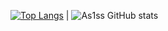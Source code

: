 [![Top Langs](https://github-readme-stats-beryl-nu-33.vercel.app/api/top-langs?username=As1ss&layout=compact&theme=synthwave&card_width=450px&card_height=500px)](https://github.com/As1ss/github-readme-stats) 
|
![As1ss GitHub stats](https://github-readme-stats.vercel.app/api?username=As1ss&count_private=true&theme=synthwave)



